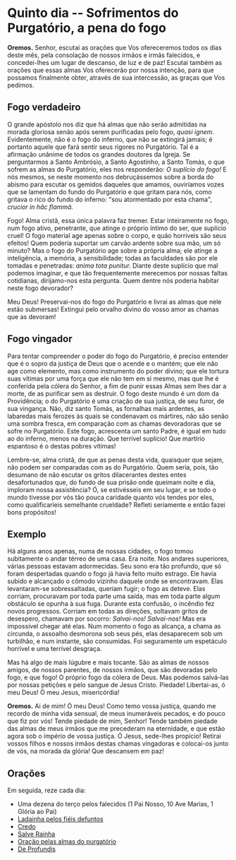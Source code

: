 # Quinto dia -- Sofrimentos do Purgatório, a pena do fogo


**Oremos.** Senhor, escutai as orações que Vos ofereceremos todos os dias deste mês, pela consolação de nossos irmãos e irmãs falecidos, e concedei-lhes um lugar de descanso, de luz e de paz! Escutai também as orações que essas almas Vos oferecerão por nossa intenção, para que possamos finalmente obter, através de sua intercessão, as graças que Vos pedimos.


## Fogo verdadeiro

O grande apóstolo nos diz que há almas que não serão admitidas na morada gloriosa senão após serem purificadas pelo fogo, _quasi ignem_. Evidentemente, não é o fogo do inferno, que não se extingirá jamais; é portanto aquele que fará sentir seus rigores no Purgatório. Tal é a afirmação unânime de todos os grandes doutores da Igreja. Se perguntarmos a Santo Ambrósio, a Santo Agostinho, a Santo Tomás, o que sofrem as almas do Purgatório, eles nos responderão: _O suplício do fogo!_ E nós mesmos, se neste momento nos debruçássemos sobre a borda do abismo para escutar os gemidos daqueles que amamos, ouviríamos vozes que se lamentam do fundo do Purgatório e que gritam para nós, como gritava o rico do fundo do inferno: "sou atormentado por esta chama", _crucior in hâc flammâ._

Fogo! Alma cristã, essa única palavra faz tremer. Estar inteiramente no fogo, num fogo ativo, penetrante, que atinge o próprio íntimo do ser, que suplício cruel! O fogo material age apenas sobre o corpo, e quão horríveis são seus efeitos! Quem poderia suportar um carvão ardente sobre sua mão, um só minuto? Mas o fogo do Purgatório age sobre a própria alma; ele atinge a inteligência, a memória, a sensibilidade; todas as faculdades são por ele tomadas e penetradas: _anima tota punitur._ Diante deste suplício que mal podemos imaginar, e que tão frequentemente merecemos por nossas faltas cotidianas, dirijamo-nos esta pergunta. Quem dentre nós poderia habitar neste fogo devorador? 

Meu Deus! Preservai-nos do fogo do Purgatório e livrai as almas que nele estão submersas! Extingui pelo orvalho divino do vosso amor as chamas que as devoram!


## Fogo vingador

Para tentar compreender o poder do fogo do Purgatório, é preciso entender que é o sopro da justiça de Deus que o acende e o mantém; que ele não age como elemento, mas como instrumento do poder divino; que ele tortura suas vítimas por uma força que ele não tem em si mesmo, mas que lhe é conferida pela cólera do Senhor, a fim de punir essas Almas sem lhes dar a morte, de as purificar sem as destruir. O fogo deste mundo é um dom da Providência; o do Purgatório é uma criação de sua justiça, de seu furor, de sua vingança. Não, diz santo Tomás, as fornalhas mais ardentes, as labaredas mais ferozes às quais se condenavam os mártires, não são senão uma sombra fresca, em comparação com as chamas devoradoras que se sofre no Purgatório. Este fogo, acrescenta um santo Padre, é igual em tudo ao do inferno, menos na duração. Que terrível suplício! Que martírio espantoso é o destas pobres vítimas! 

Lembre-se, alma cristã, de que as penas desta vida, quaisquer que sejam, não podem ser comparadas com as do Purgatório. Quem seria, pois, tão desumano de não escutar os gritos dilacerantes destes entes desafortunados que, do fundo de sua prisão onde queimam noite e dia, imploram nossa assistência? Ó, se estivésseis em seu lugar, e se todo o mundo tivesse por vós tão pouca caridade quanto vós tendes por eles, como qualificaríeis semelhante crueldade? Refleti seriamente e então fazei bons propósitos!


## Exemplo

Há alguns anos apenas, numa de nossas cidades, o fogo tomou subitamente o andar térreo de uma casa. Era noite. Nos andares superiores, várias pessoas estavam adormecidas. Seu sono era tão profundo, que só foram despertadas quando o fogo já havia feito muito estrago. Ele havia subido e alcançado o cômodo vizinho daquele onde se encontravam. Elas levantaram-se sobressaltadas, queriam fugir; o fogo as deteve. Elas corriam, procuravam por toda parte uma saída, mas em toda parte algum obstáculo se opunha à sua fuga. Durante esta confusão, o incêndio fez novos progressos. Corriam em todas as direções, soltavam gritos de desespero, chamavam por socorro: _Salvai-nos! Salvai-nos!_ Mas era impossível chegar até elas. Num momento o fogo as alcança, a chama as circunda, o assoalho desmorona sob seus pés, elas desaparecem sob um turbilhão, e num instante, são consumidas. Foi seguramente um espetáculo horrível e uma terrível desgraça. 

Mas há algo de mais lúgubre e mais tocante. São as almas de nossos amigos, de nossos parentes, de nossos irmãos, que são devoradas pelo fogo, e que fogo! O próprio fogo da cólera de Deus. Mas podemos salvá-las por nossas petições e pelo sangue de Jesus Cristo. Piedade! Libertai-as, ó meu Deus! Ó meu Jesus, misericórdia!


**Oremos.** Ai de mim! Ó meu Deus! Como temo vossa justiça, quando me recordo de minha vida sensual, de meus inumeráveis pecados, e do pouco que fiz por vós! Tende piedade de mim, Senhor! Tende também piedade das almas de meus irmãos que me precederam na eternidade, e que estão agora sob o império de vossa justiça. Ó Jesus, sede-lhes propício! Retirai vossos filhos e nossos irmãos destas chamas vingadoras e colocai-os junto de vós, na morada da glória! Que descansem em paz!


## Orações 

Em seguida, reze cada dia:

- Uma dezena do terço pelos falecidos (1 Pai Nosso, 10 Ave Marias, 1 Glória ao Pai)
- [Ladainha pelos fiéis defuntos](ladainha.md)
- [Credo](credo.md)
- [Salve Rainha](salve_rainha.md)
- [Oração pelas almas do purgatório](oracao_pelas_almas.md)
- [De Profundis](de_profundis.md)
